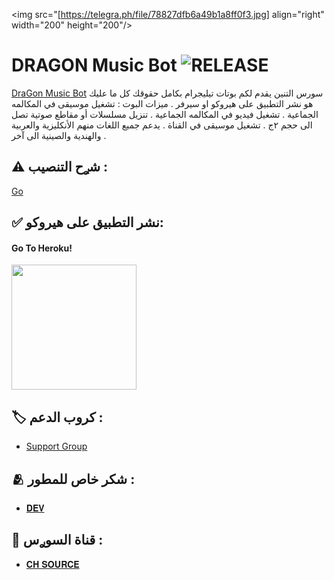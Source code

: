 <img src="[https://telegra.ph/file/78827dfb6a49b1a8ff0f3.jpg] align="right" width="200" height="200"/>

# DRAGON Music Bot <img src="https://img.shields.io/github/v/release/TeamYukki/YukkiMusicBot?color=black&logo=github&logoColor=black&style=social" alt="RELEASE">

[DraGon Music Bot](https://github.com/alhajjim/aje) سورس التنين يقدم لكم بوتات تيليجرام بكامل حقوقك كل ما عليك هو نشر التطبيق على هيروكو او سيرفر .
ميزات البوت : 
تشغيل موسيقى في المكالمه الجماعية .
تشغيل فيديو في المكالمه الجماعية .
تنزيل مسلسلات أو مقاطع صوتية تصل الى حجم ٢ج .
تشغيل موسيقى في القناة .
يدعم جميع اللغات منهم الأنكليزية والعربية والهندية والصينية الى آخر .

## ⚠️ شࢪح التنصيب :

[Go](https://t.me/YY8GG/80?single)
 

## ✅ نشر التطبيق على هيروكو:

<h4>Go To Heroku!</h4>    
<a href="https://heroku.com/deploy?template=https://github.com/alhajjim/aje"><img src="https://img.shields.io/badge/Deploy%20To%20Heroku-blueviolet?style=for-the-badge&logo=heroku" width="200""/></a>



## 🏷 كروب الدعم :

- [Support Group](https://t.me/MUSICSOURCEDRAGON)



## 🫂 شكر خاص للمطور :

- [𝐃𝐄𝐕](https://t.me/ku_kx)

## 📂 قناة السوࢪس :

- [𝐂𝐇 𝐒𝐎𝐔𝐑𝐂𝐄](https://t.me/YY8GG)
